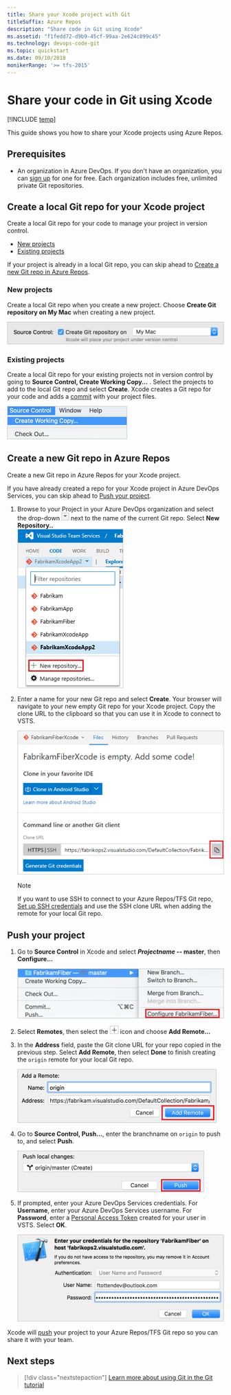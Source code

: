 ```yaml
---
title: Share your Xcode project with Git
titleSuffix: Azure Repos
description: "Share code in Git using Xcode"
ms.assetid: "f1fedd72-d9b9-45cf-99aa-2e624c899c45"
ms.technology: devops-code-git 
ms.topic: quickstart
ms.date: 09/10/2018
monikerRange: '>= tfs-2015'
---
```



#  Share your code in Git using Xcode
[!INCLUDE [temp](../includes/version-tfs-2015-cloud.md)]

This guide shows you how to share your Xcode projects using Azure Repos. 

## Prerequisites

* An organization in Azure DevOps. If you don't have an organization, you can [sign up](../../organizations/accounts/create-organization.md) for one for free. Each organization includes free, unlimited private Git repositories.

## Create a local Git repo for your Xcode project

Create a local Git repo for your code to manage your project in version control. 

* [New projects](#new-projects)
* [Existing projects](#existing-projects)

If your project is already in a local Git repo, you can skip ahead to [Create a new Git repo in Azure Repos](#create-a-new-git-repo-in-azure-repos).

### New projects

Create a local Git repo when you create a new project. Choose **Create Git repository on My Mac** when creating a new project. 

![Create a Git repo at the time of Xcode project creation](media/share-your-code-in-git-xcode/xcodenewproject.png)

### Existing projects

Create a local Git repo for your existing projects not in version control by going to **Source Control, Create Working Copy...** . Select the projects to add to the local Git repo and select **Create**. Xcode creates a Git repo for your code and adds a [commit](commits.md) with your project files.

![Add a local Git repo to an existing Xcode project](media/share-your-code-in-git-xcode/xcodecreateworkingcopy.png)

## Create a new Git repo in Azure Repos

Create a new Git repo in Azure Repos for your Xcode project. 

If you have already created a repo for your Xcode project in Azure DevOps Services, you can skip ahead to [Push your project](#push-your-project).

1. Browse to your Project in your Azure DevOps organization and select the drop-down ![Azure DevOps Services drop-down picker](media/share-your-code-in-git-xcode/vsts_drop_down_arrow.png) next to the name of the current Git repo. Select **New Repository..**  
   ![Create a new Git repo in Azure DevOps Services](media/share-your-code-in-git-xcode/newrepo.png)

2. Enter a name for your new Git repo and select **Create**. Your browser will navigate to your new empty Git repo for your Xcode project. Copy the clone URL to the clipboard so that you can use it in Xcode to connect to VSTS.  

   ![Copy the clone URL for your new Git repo](media/share-your-code-in-git-xcode/newrepocopycloneurl.png)

   > [!NOTE]
   > If you want to use SSH to connect to your Azure Repos/TFS Git repo, [Set up SSH credentials](use-ssh-keys-to-authenticate.md) and use the SSH clone URL when adding the remote for your local Git repo.

## Push your project

1. Go to **Source Control** in Xcode and select **_Projectname_ -- master**, then **Configure...**  

   ![Configure your Xcode Git project settings](media/share-your-code-in-git-xcode/xcodeconfigureproject.png)

2. Select **Remotes**, then select the ![plus](media/share-your-code-in-git-xcode/xcodeplusicon.png) icon and choose **Add Remote...**

3. In the **Address** field, paste the Git clone URL for your repo copied in the previous step. Select **Add Remote**, then select **Done** to finish creating the `origin` remote for your local Git repo.  

   ![Add a remote to the local Git repo for your Xcode project to connect to Azure DevOps Services](media/share-your-code-in-git-xcode/xcodeaddremote2.png)

4. Go to **Source Control, Push...**, enter the branchname on `origin` to push to, and select **Push**.

   ![Push your Xcode project to Azure DevOps Services](media/share-your-code-in-git-xcode/xcodepushtomaster.png)

5. If prompted, enter your Azure DevOps Services credentials. For **Username**, enter your Azure DevOps Services username. For **Password**, enter a [Personal Access Token](../../organizations/accounts/use-personal-access-tokens-to-authenticate.md) created for your user in VSTS. Select **OK**. 

   ![Authenticate using personal access tokens](media/share-your-code-in-git-xcode/xcodeauthentication.png)

Xcode will [push](pushing.md) your project to your Azure Repos/TFS Git repo so you can share it with your team.

## Next steps

> [!div class="nextstepaction"]
> [Learn more about using Git in the Git tutorial](gitworkflow.md)



